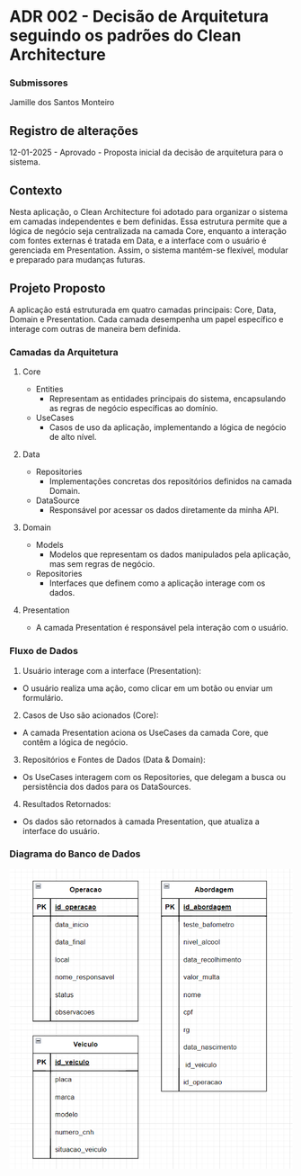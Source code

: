 # ADR 002 - Decisão de Arquitetura seguindo os padrões do Clean Architecture

### Submissores

Jamille dos Santos Monteiro

## Registro de alterações

12-01-2025 - Aprovado - Proposta inicial da decisão de arquitetura para o sistema.

## Contexto

Nesta aplicação, o Clean Architecture foi adotado para organizar o sistema em camadas independentes e bem definidas. Essa estrutura permite que a lógica de negócio seja centralizada na camada Core, enquanto a interação com fontes externas é tratada em Data, e a interface com o usuário é gerenciada em Presentation. Assim, o sistema mantém-se flexível, modular e preparado para mudanças futuras.

## Projeto Proposto

A aplicação está estruturada em quatro camadas principais: Core, Data, Domain e Presentation. Cada camada desempenha um papel específico e interage com outras de maneira bem definida.

### Camadas da Arquitetura

1. Core

   - Entities
     - Representam as entidades principais do sistema, encapsulando as regras de negócio específicas ao domínio.
   - UseCases
     - Casos de uso da aplicação, implementando a lógica de negócio de alto nível.

2. Data

   - Repositories
     - Implementações concretas dos repositórios definidos na camada Domain.
   - DataSource
     - Responsável por acessar os dados diretamente da minha API.

3. Domain

   - Models
     - Modelos que representam os dados manipulados pela aplicação, mas sem regras de negócio.
   - Repositories
     - Interfaces que definem como a aplicação interage com os dados.

4. Presentation

   - A camada Presentation é responsável pela interação com o usuário.

### Fluxo de Dados

1. Usuário interage com a interface (Presentation):

- O usuário realiza uma ação, como clicar em um botão ou enviar um formulário.

2. Casos de Uso são acionados (Core):

- A camada Presentation aciona os UseCases da camada Core, que contêm a lógica de negócio.

3. Repositórios e Fontes de Dados (Data & Domain):

- Os UseCases interagem com os Repositories, que delegam a busca ou persistência dos dados para os DataSources.

4. Resultados Retornados:

- Os dados são retornados à camada Presentation, que atualiza a interface do usuário.

### Diagrama do Banco de Dados

![Diagrama DB](assets/diagrama-db.png)
